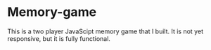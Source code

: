 # Memory-game

This is a two player JavaScipt memory game that I built.
It is not yet responsive, but it is fully functional.
